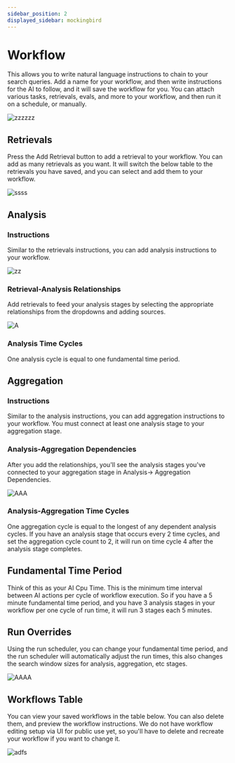 ```yaml
---
sidebar_position: 2
displayed_sidebar: mockingbird
---
```


# Workflow

This allows you to write natural language instructions to chain to your search queries. Add a name for your workflow,
and then write instructions for the AI to follow, and it will save the workflow for you. You can
attach various tasks, retrievals, evals, and more to your workflow, and then run it on a schedule, or manually.

![zzzzzz](https://github.com/zeus-fyi/zeus/assets/17446735/195c966f-ef5b-4a5a-a09e-ad49d4e880f0)

## Retrievals

Press the Add Retrieval button to add a retrieval to your workflow. You can add as many retrievals as you want.
It will switch the below table to the retrievals you have saved, and you can select and add them to your workflow.

![ssss](https://github.com/zeus-fyi/zeus/assets/17446735/9fa6dc5e-e645-4421-89dd-7d5d03ea4a3e)

## Analysis

### Instructions

Similar to the retrievals instructions, you can add analysis instructions to your workflow.

![zz](https://github.com/zeus-fyi/zeus/assets/17446735/c47732cc-4470-474a-a7f7-5059090fc8dd)

### Retrieval-Analysis Relationships

Add retrievals to feed your analysis stages by selecting the appropriate relationships from the dropdowns and adding
sources.

![A](https://github.com/zeus-fyi/zeus/assets/17446735/b37e6266-0ac6-491a-983a-f558e0632f15)

### Analysis Time Cycles

One analysis cycle is equal to one fundamental time period.

## Aggregation

### Instructions

Similar to the analysis instructions, you can add aggregation instructions to your workflow. You must connect
at least one analysis stage to your aggregation stage.

### Analysis-Aggregation Dependencies

After you add the relationships, you'll see the analysis stages you've connected to your aggregation stage in Analysis->
Aggregation Dependencies.

![AAA](https://github.com/zeus-fyi/zeus/assets/17446735/23c40e45-8217-4838-8901-433ba1fdca77)

### Analysis-Aggregation Time Cycles

One aggregation cycle is equal to the longest of any dependent analysis cycles. If you have an analysis stage that
occurs every 2 time cycles,
and set the aggregation cycle count to 2, it will run on time cycle 4 after the analysis stage completes.

## Fundamental Time Period

Think of this as your AI Cpu Time. This is the minimum time interval between AI actions per cycle of workflow execution.
So if you have a 5 minute fundamental time period, and you have 3 analysis stages in your workflow per one cycle of run
time,
it will run 3 stages each 5 minutes.

## Run Overrides

Using the run scheduler, you can change your fundamental time period, and the run scheduler will automatically adjust
the run times,
this also changes the search window sizes for analysis, aggregation, etc stages.

![AAAA](https://github.com/zeus-fyi/zeus/assets/17446735/bc8099bc-b8b2-4c4a-bbb8-053c4d2f4c22)

## Workflows Table

You can view your saved workflows in the table below. You can also delete them, and preview the workflow instructions.
We do not have workflow editing setup via UI for public use yet, so you'll have to delete and recreate your workflow if
you want to change it.

![adfs](https://github.com/zeus-fyi/zeus/assets/17446735/77dadfd2-8f5d-4031-9024-1582745f0c96)
